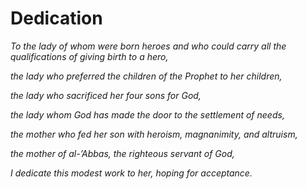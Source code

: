 Dedication
==========

*To the lady of whom were born heroes and who could carry all the
qualifications of giving birth to a hero,*

*the lady who preferred the children of the Prophet to her children,*

*the lady who sacrificed her four sons for God,*

*the lady whom God has made the door to the settlement of needs,*

*the mother who fed her son with heroism, magnanimity, and altruism,*

*the mother of al-’Abbas, the righteous servant of God,*

*I dedicate this modest work to her, hoping for acceptance.*


